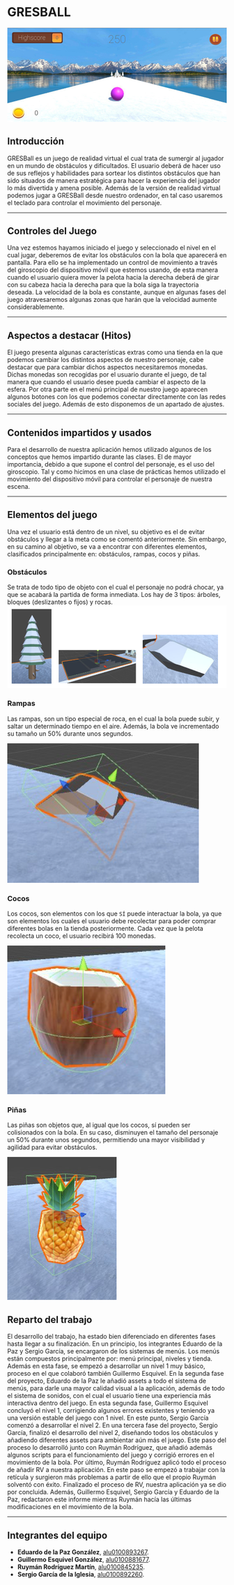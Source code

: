 # GRESBALL
![Imagen no encontrada](imagenes/Imagen5.png)
## Introducción

GRESBall es un juego de realidad virtual el cual trata de sumergir al jugador en un mundo de obstáculos y dificultados. El usuario deberá de hacer uso de sus reflejos y habilidades para sortear los distintos obstáculos que han sido situados de manera estratégica para hacer la experiencia del jugador lo más divertida y amena posible. Además de la versión de realidad virtual podemos jugar a GRESBall desde nuestro ordenador, en tal caso usaremos el teclado para controlar el movimiento del personaje.



---
## Controles del Juego

Una vez estemos hayamos iniciado el juego y seleccionado el nivel en el cual jugar, deberemos de evitar los obstáculos con la bola que aparecerá en pantalla. Para ello se ha implementado un control de movimiento a través del giroscopio del dispositivo móvil que estemos usando, de esta manera cuando el usuario quiera mover la pelota hacia la derecha deberá de girar con su cabeza hacia la derecha para que la bola siga la trayectoria deseada. La velocidad de la bola es constante, aunque en algunas fases del juego atravesaremos algunas zonas que harán que la velocidad aumente considerablemente.

---
## Aspectos a destacar (Hitos)

El juego presenta algunas características extras como una tienda en la que podemos cambiar los distintos aspectos de nuestro personaje, cabe destacar que para cambiar dichos aspectos necesitaremos monedas. Dichas monedas son recogidas por el usuario durante el juego, de tal manera que cuando el usuario desee pueda cambiar el aspecto de la esfera. Por otra parte en el menú principal de nuestro juego aparecen algunos botones con los que podemos conectar directamente con las redes sociales del juego. Además de esto disponemos de un apartado de ajustes.

---
## Contenidos impartidos y usados

Para el desarrollo de nuestra aplicación hemos utilizado algunos de los conceptos que hemos impartido durante las clases. El de mayor importancia, debido a que supone el control del personaje, es el uso del giroscopio. Tal y como hicimos en una clase de prácticas hemos utilizado el movimiento del dispositivo móvil para controlar el personaje de nuestra escena.


---
## Elementos del juego

Una vez el usuario está dentro de un nivel, su objetivo es el de evitar obstáculos y llegar a la meta como se comentó anteriormente. Sin embargo, en su camino al objetivo, se va a encontrar con diferentes elementos, clasificados principalmente en: obstáculos, rampas, cocos y piñas.

### Obstáculos
Se trata de todo tipo de objeto con el cual el personaje no podrá chocar, ya que se acabará la partida de forma inmediata. Los hay de 3 tipos: árboles, bloques (deslizantes o fijos) y rocas.
![Imagen no encontrada](imagenes/imagen1.png)

### Rampas

Las rampas, son un tipo especial de roca, en el cual la bola puede subir, y saltar un determinado tiempo en el aire. Además, la bola ve incrementado su tamaño un 50% durante unos segundos.

![Imagen no encontrada](imagenes/imagen2.png)

### Cocos
Los cocos, son elementos con los que `SÍ` puede interactuar la bola, ya que son elementos los cuales el usuario debe recolectar para poder comprar diferentes bolas en la tienda posteriormente. Cada vez que la pelota recolecta un coco, el usuario recibirá 100 monedas.

![Imagen no encontrada](imagenes/imagen3.png)

### Piñas
Las piñas son objetos que, al igual que los cocos, sí pueden ser colisionados con la bola. En su caso, disminuyen el tamaño del personaje un 50% durante unos segundos, permitiendo una mayor visibilidad y agilidad para evitar obstáculos.

![Imagen no encontrada](imagenes/imagen4.png)


## Reparto del trabajo
El desarrollo del trabajo, ha estado bien diferenciado en diferentes fases hasta llegar a su finalización. En un principio, los integrantes Eduardo de la Paz y Sergio García, se encargaron de los sistemas de menús. Los menús están compuestos principalmente por: menú principal, niveles y tienda. Además en esta fase, se empezó a desarrollar un nivel 1 muy básico, proceso en el que colaboró también Guillermo Esquivel.
En la segunda fase del proyecto, Eduardo de la Paz le añadió assets a todo el sistema de menús, para darle una mayor calidad visual a la aplicación, además de todo el sistema de sonidos, con el cual el usuario tiene una experiencia más interactiva dentro del juego. En esta segunda fase, Guillermo Esquivel concluyó el nivel 1, corrigiendo algunos errores existentes y teniendo ya una versión estable del juego con 1 nivel. En este punto, Sergio García comenzó a desarrollar el nivel 2.
En una tercera fase del proyecto, Sergio García, finalizó el desarrollo del nivel 2, diseñando todos los obstáculos y añadiendo diferentes assets para ambientar aún más el juego. Este paso del proceso lo desarrolló junto con Ruymán Rodríguez, que añadió además algunos scripts para el funcionamiento del juego y corrigió errores en el movimiento de la bola.
Por último, Ruymán Rodríguez aplicó todo el proceso de añadir RV a nuestra aplicación. En este paso se empezó a trabajar con la retícula y surgieron más problemas a partir de ello que el propio Ruymán solventó con éxito. Finalizado el proceso de RV, nuestra aplicación ya se dio por concluida.
Además, Guillermo Esquivel, Sergio García y Eduardo de la Paz, redactaron este informe mientras Ruymán hacía las últimas modificaciones en el movimiento de la bola.

---
## Integrantes del equipo

* **Eduardo de la Paz González**, [alu0100893267](https://alu0100893267.github.io).
* **Guillermo Esquivel González**, [alu0100881677](https://alu0100881677.github.io).
* **Ruymán Rodríguez Martín**, [alu0100845235](http://alu0100845235.github.io/).
* **Sergio García de la Iglesia**, [alu0100892260](https://sergiogarciadli.github.io).
